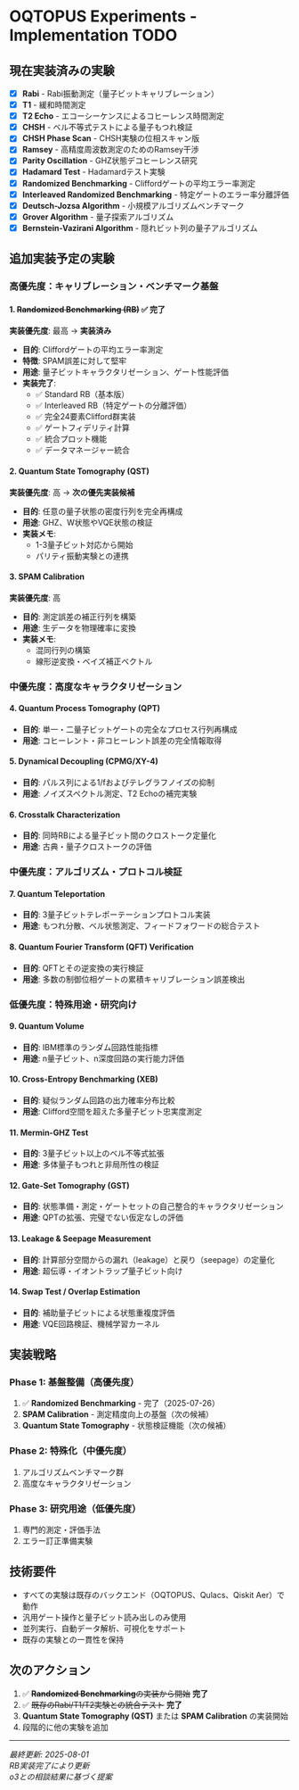 # OQTOPUS Experiments - Implementation TODO

## 現在実装済みの実験

- [x] **Rabi** - Rabi振動測定（量子ビットキャリブレーション）
- [x] **T1** - 緩和時間測定
- [x] **T2 Echo** - エコーシーケンスによるコヒーレンス時間測定
- [x] **CHSH** - ベル不等式テストによる量子もつれ検証
- [x] **CHSH Phase Scan** - CHSH実験の位相スキャン版
- [x] **Ramsey** - 高精度周波数測定のためのRamsey干渉
- [x] **Parity Oscillation** - GHZ状態デコヒーレンス研究
- [x] **Hadamard Test** - Hadamardテスト実験
- [x] **Randomized Benchmarking** - Cliffordゲートの平均エラー率測定
- [x] **Interleaved Randomized Benchmarking** - 特定ゲートのエラー率分離評価
- [x] **Deutsch-Jozsa Algorithm** - 小規模アルゴリズムベンチマーク
- [x] **Grover Algorithm** - 量子探索アルゴリズム
- [x] **Bernstein-Vazirani Algorithm** - 隠れビット列の量子アルゴリズム

## 追加実装予定の実験

### 高優先度：キャリブレーション・ベンチマーク基盤

#### 1. ~~Randomized Benchmarking (RB)~~ ✅ **完了**
**実装優先度**: 最高 → **実装済み**
- **目的**: Cliffordゲートの平均エラー率測定
- **特徴**: SPAM誤差に対して堅牢
- **用途**: 量子ビットキャラクタリゼーション、ゲート性能評価
- **実装完了**: 
  - ✅ Standard RB（基本版）
  - ✅ Interleaved RB（特定ゲートの分離評価）
  - ✅ 完全24要素Clifford群実装
  - ✅ ゲートフィデリティ計算
  - ✅ 統合プロット機能
  - ✅ データマネージャー統合

#### 2. Quantum State Tomography (QST)
**実装優先度**: 高 → **次の優先実装候補**
- **目的**: 任意の量子状態の密度行列を完全再構成
- **用途**: GHZ、W状態やVQE状態の検証
- **実装メモ**: 
  - 1-3量子ビット対応から開始
  - パリティ振動実験との連携

#### 3. SPAM Calibration
**実装優先度**: 高
- **目的**: 測定誤差の補正行列を構築
- **用途**: 生データを物理確率に変換
- **実装メモ**: 
  - 混同行列の構築
  - 線形逆変換・ベイズ補正ベクトル

### 中優先度：高度なキャラクタリゼーション

#### 4. Quantum Process Tomography (QPT)
- **目的**: 単一・二量子ビットゲートの完全なプロセス行列再構成
- **用途**: コヒーレント・非コヒーレント誤差の完全情報取得

#### 5. Dynamical Decoupling (CPMG/XY-4)
- **目的**: パルス列による1/fおよびテレグラフノイズの抑制
- **用途**: ノイズスペクトル測定、T2 Echoの補完実験

#### 6. Crosstalk Characterization
- **目的**: 同時RBによる量子ビット間のクロストーク定量化
- **用途**: 古典・量子クロストークの評価

### 中優先度：アルゴリズム・プロトコル検証

#### 7. Quantum Teleportation
- **目的**: 3量子ビットテレポーテーションプロトコル実装
- **用途**: もつれ分散、ベル状態測定、フィードフォワードの総合テスト

#### 8. Quantum Fourier Transform (QFT) Verification
- **目的**: QFTとその逆変換の実行検証
- **用途**: 多数の制御位相ゲートの累積キャリブレーション誤差検出


### 低優先度：特殊用途・研究向け

#### 9. Quantum Volume
- **目的**: IBM標準のランダム回路性能指標
- **用途**: n量子ビット、n深度回路の実行能力評価

#### 10. Cross-Entropy Benchmarking (XEB)
- **目的**: 疑似ランダム回路の出力確率分布比較
- **用途**: Clifford空間を超えた多量子ビット忠実度測定

#### 11. Mermin-GHZ Test
- **目的**: 3量子ビット以上のベル不等式拡張
- **用途**: 多体量子もつれと非局所性の検証

#### 12. Gate-Set Tomography (GST)
- **目的**: 状態準備・測定・ゲートセットの自己整合的キャラクタリゼーション
- **用途**: QPTの拡張、完璧でない仮定なしの評価

#### 13. Leakage & Seepage Measurement
- **目的**: 計算部分空間からの漏れ（leakage）と戻り（seepage）の定量化
- **用途**: 超伝導・イオントラップ量子ビット向け

#### 14. Swap Test / Overlap Estimation
- **目的**: 補助量子ビットによる状態重複度評価
- **用途**: VQE回路検証、機械学習カーネル

## 実装戦略

### Phase 1: 基盤整備（高優先度）
1. ✅ **Randomized Benchmarking** - 完了（2025-07-26）
2. **SPAM Calibration** - 測定精度向上の基盤（次の候補）
3. **Quantum State Tomography** - 状態検証機能（次の候補）

### Phase 2: 特殊化（中優先度）
1. アルゴリズムベンチマーク群
2. 高度なキャラクタリゼーション

### Phase 3: 研究用途（低優先度）
1. 専門的測定・評価手法
2. エラー訂正準備実験

## 技術要件

- すべての実験は既存のバックエンド（OQTOPUS、Qulacs、Qiskit Aer）で動作
- 汎用ゲート操作と量子ビット読み出しのみ使用
- 並列実行、自動データ解析、可視化をサポート
- 既存の実験との一貫性を保持

## 次のアクション

1. ✅ ~~**Randomized Benchmarking**の実装から開始~~ **完了**
2. ✅ ~~既存のRabi/T1/T2実験との統合テスト~~ **完了**
3. **Quantum State Tomography (QST)** または **SPAM Calibration** の実装開始
4. 段階的に他の実験を追加

---
*最終更新: 2025-08-01*  
*RB実装完了により更新*  
*o3との相談結果に基づく提案*